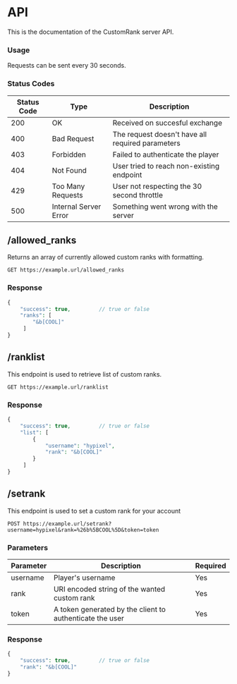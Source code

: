 # API

This is the documentation of the CustomRank server API.

### Usage

Requests can be sent every 30 seconds.

### Status Codes

| Status Code | Type  | Description |
|-------------|-------|-------------|
|200| OK | Received on succesful exchange
|400| Bad Request | The request doesn't have all required parameters
|403| Forbidden | Failed to authenticate the player
|404| Not Found |  User tried to reach non-existing endpoint
|429| Too Many Requests | User not respecting the 30 second throttle
|500| Internal Server Error | Something went wrong with the server

## /allowed_ranks

Returns an array of currently allowed custom ranks with formatting.

````HTTP
GET https://example.url/allowed_ranks
````

### Response

````php
{
    "success": true,         // true or false
    "ranks": [
        "&b[COOL]"
     ]
}
````

## /ranklist

This endpoint is used to retrieve list of custom ranks.

````HTTP
GET https://example.url/ranklist
````

### Response

````php
{
    "success": true,         // true or false
    "list": [
        {
            "username": "hypixel",
            "rank": "&b[COOL]"
        }
     ]
}
````

## /setrank

This endpoint is used to set a custom rank for your account

````HTTP
POST https://example.url/setrank?username=hypixel&rank=%26b%5BCOOL%5D&token=token
````

### Parameters

| Parameter | Description          | Required|
|-----------|----------------------|---------|
|  username     | Player's username            | Yes |
|  rank   | URI encoded string of the wanted custom rank | Yes |
|  token   | A token generated by the client to authenticate the user | Yes |

### Response

````php
{
    "success": true,         // true or false
    "rank": "&b[COOL]"
}
````